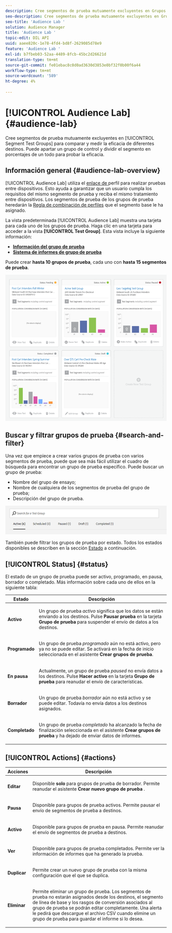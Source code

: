 ```yaml
---
description: Cree segmentos de prueba mutuamente excluyentes en Grupos de prueba de segmentos para comparar y medir la eficacia de diferentes destinos. Puede apartar un grupo de control y dividir el segmento en porcentajes de un todo para probar la eficacia.
seo-description: Cree segmentos de prueba mutuamente excluyentes en Grupos de prueba de segmentos para comparar y medir la eficacia de diferentes destinos. Puede apartar un grupo de control y dividir el segmento en porcentajes de un todo para probar la eficacia.
seo-title: 'Audience Lab '
solution: Audience Manager
title: 'Audience Lab '
topic-edit: DIL API
uuid: aaee820c-1e78-4fd4-bd8f-2629085d78e9
feature: 'Audience Lab '
exl-id: b7fbeb03-52aa-4489-8fcb-45bc2d26621d
translation-type: tm+mt
source-git-commit: fe01ebac8c0d0ad3630d3853e0bf32f0b00f6a44
workflow-type: tm+mt
source-wordcount: '589'
ht-degree: 4%

---
```


# [!UICONTROL Audience Lab] {#audience-lab}

Cree segmentos de prueba mutuamente excluyentes en [!UICONTROL Segment Test Groups] para comparar y medir la eficacia de diferentes destinos. Puede apartar un grupo de control y dividir el segmento en porcentajes de un todo para probar la eficacia.

## Información general {#audience-lab-overview}

[!UICONTROL Audience Lab] utiliza el  [enlace de ](../../features/profile-merge-rules/merge-rules-overview.md) perfil para realizar pruebas entre dispositivos. Esto ayuda a garantizar que un usuario cumpla los requisitos del mismo segmento de prueba y reciba el mismo tratamiento entre dispositivos. Los segmentos de prueba de los grupos de prueba heredarán la [Regla de combinación de perfiles](../../features/profile-merge-rules/merge-rules-dashboard.md) que el segmento base le ha asignado.

La vista predeterminada [!UICONTROL Audience Lab] muestra una tarjeta para cada uno de los grupos de prueba. Haga clic en una tarjeta para acceder a la vista **[!UICONTROL Test Group]**. Esta vista incluye la siguiente información:

* **[Información del grupo de prueba](../../features/audience-lab/audience-lab-information-view.md)**
* **[Sistema de informes de grupo de prueba](../../features/audience-lab/audience-lab-reporting-view.md)**

Puede crear **hasta 10 grupos de prueba**, cada uno con **hasta 15 segmentos de prueba**.

![](assets/test-groups-view.PNG)

## Buscar y filtrar grupos de prueba {#search-and-filter}

Una vez que empiece a crear varios grupos de prueba con varios segmentos de prueba, puede que sea más fácil utilizar el cuadro de búsqueda para encontrar un grupo de prueba específico. Puede buscar un grupo de prueba:

* Nombre del grupo de ensayo;
* Nombre de cualquiera de los segmentos de prueba del grupo de prueba;
* Descripción del grupo de prueba.

![](assets/search_and_filter_audience_lab.png)

También puede filtrar los grupos de prueba por estado. Todos los estados disponibles se describen en la sección [Estado](../../features/audience-lab/audience-lab.md#status) a continuación.

## [!UICONTROL Status] {#status}

El estado de un grupo de prueba puede ser activo, programado, en pausa, borrador o completado. Más información sobre cada uno de ellos en la siguiente tabla:

<table id="table_7A0388BA02E045AC971C06A22DAC2C63"> 
 <thead> 
  <tr> 
   <th colname="col1" class="entry"> Estado </th> 
   <th colname="col2" class="entry"> Descripción </th> 
  </tr> 
 </thead>
 <tbody> 
  <tr> 
   <td colname="col1"> <p> <b><span class="uicontrol"> Activo </span></b> </p> </td> 
   <td colname="col2"> <p>Un grupo de prueba <i>activo</i> significa que los datos se están enviando a los destinos. Pulse <b><span class="uicontrol"> Pausar prueba </span></b> en la tarjeta <b><span class="uicontrol"> Grupo de prueba </span></b> para suspender el envío de datos a los destinos. </p> </td> 
  </tr> 
  <tr> 
   <td colname="col1"> <p> <b><span class="uicontrol"> Programado </span></b> </p> </td> 
   <td colname="col2"> <p>Un grupo de prueba <i>programado</i> aún no está activo, pero ya no se puede editar. Se activará en la fecha de inicio seleccionada en el asistente <b>Crear grupos de prueba</b>. </p> </td> 
  </tr> 
  <tr> 
   <td colname="col1"> <p> <b><span class="uicontrol"> En pausa </span></b> </p> </td> 
   <td colname="col2"> <p>Actualmente, un grupo de prueba <i>paused</i> no envía datos a los destinos. Pulse <b><span class="uicontrol"> Hacer activo </span></b> en la tarjeta <b><span class="uicontrol"> Grupo de prueba </span></b> para reanudar el envío de características. </p> </td> 
  </tr> 
  <tr> 
   <td colname="col1"> <p> <b><span class="uicontrol"> Borrador </span></b> </p> </td> 
   <td colname="col2"> <p>Un grupo de prueba <i>borrador</i> aún no está activo y se puede editar. Todavía no envía datos a los destinos asignados. </p> </td> 
  </tr> 
  <tr> 
   <td colname="col1"> <p> <b><span class="uicontrol"> Completado </span></b> </p> </td> 
   <td colname="col2"> <p>Un grupo de prueba <i>completado</i> ha alcanzado la fecha de finalización seleccionada en el asistente <b><span class="uicontrol"> Crear grupos de prueba </span></b> y ha dejado de enviar datos de informes. </p> </td>
  </tr>
 </tbody>
</table>

## [!UICONTROL Actions] {#actions}

<table id="table_481A411E2D2F4FE891595D00E775CF60"> 
 <thead> 
  <tr> 
   <th colname="col1" class="entry"> Acciones </th> 
   <th colname="col2" class="entry"> Descripción </th>
  </tr>
 </thead>
 <tbody> 
  <tr> 
   <td colname="col1"> <p> <b><span class="uicontrol"> Editar </span></b> </p> </td>
   <td colname="col2"> <p>Disponible <b>solo</b> para grupos de prueba de borrador. Permite reanudar el asistente <b><span class="uicontrol"> Crear nuevo grupo de prueba </span></b>. </p> </td>
  </tr>
  <tr> 
   <td colname="col1"> <p> <b><span class="uicontrol"> Pausa </span></b> </p> </td>
   <td colname="col2"> <p>Disponible para grupos de prueba activos. Permite pausar el envío de segmentos de prueba a destinos. </p> </td>
  </tr>
  <tr> 
   <td colname="col1"> <p> <b><span class="uicontrol"> Activo  </span></b> </p> </td>
   <td colname="col2"> <p>Disponible para grupos de prueba en pausa. Permite reanudar el envío de segmentos de prueba a destinos. </p> </td>
  </tr>
  <tr> 
   <td colname="col1"> <p> <b><span class="uicontrol"> Ver </span></b> </p> </td>
   <td colname="col2"> <p>Disponible para grupos de prueba completados. Permite ver la información de informes que ha generado la prueba. </p> </td>
  </tr>
  <tr> 
   <td colname="col1"> <p> <b><span class="uicontrol"> Duplicar </span></b> </p> </td>
   <td colname="col2"> <p>Permite crear un nuevo grupo de prueba con la misma configuración que el que se duplica. </p> </td>
  </tr>
  <tr> 
   <td colname="col1"> <p> <b><span class="uicontrol"> Eliminar </span></b> </p> </td>
   <td colname="col2"> <p>Permite eliminar un grupo de prueba. Los segmentos de prueba no estarán asignados desde los destinos, el segmento de línea de base y los rasgos de conversión asociados al grupo de prueba se podrán editar completamente. Una alerta le pedirá que descargue el archivo CSV cuando elimine un grupo de prueba para guardar el informe si lo desea. </p> </td>
  </tr>
 </tbody>
</table>
